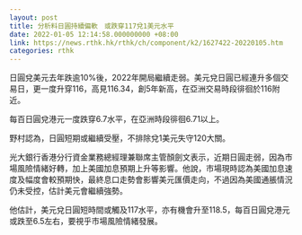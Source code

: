```yaml
---
layout: post
title: 分析料日圓持續偏軟　或跌穿117兌1美元水平
date: 2022-01-05 12:14:58.000000000 +08:00
link: https://news.rthk.hk/rthk/ch/component/k2/1627422-20220105.htm
categories: rthk
---
```


日圓兌美元去年跌逾10%後，2022年開局繼續走弱。美元兌日圓已經連升多個交易日，更一度升穿116，高見116.34，創5年新高，在亞洲交易時段徘徊於116附近。

每百日圓兌港元一度跌穿6.7水平，在亞洲時段徘徊6.71以上。

野村認為，日圓短期或繼續受壓，不排除兌1美元失守120大關。

光大銀行香港分行資金業務總經理兼聯席主管顏劍文表示，近期日圓走弱，因為市場風險情緒好轉，加上美國加息預期上升等影響。他說，市場現時認為美國加息速度及幅度會較預期快，最終息口走勢會影響美元匯價走向，不過因為美國通脹情況仍未受控，估計美元會繼續強勢。

他估計，美元兌日圓短時間或觸及117水平，亦有機會升至118.5，每百日圓兌港元或跌至6.5左右，要視乎市場風險情緒發展。
